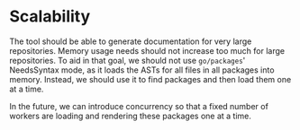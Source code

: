 # Scalability

The tool should be able to generate documentation for very large repositories.
Memory usage needs should not increase too much for large repositories.
To aid in that goal, we should not use `go/packages`' NeedsSyntax mode,
as it loads the ASTs for all files in all packages into memory.
Instead, we should use it to find packages and then load them one at a time.

In the future, we can introduce concurrency
so that a fixed number of workers
are loading and rendering these packages one at a time.
